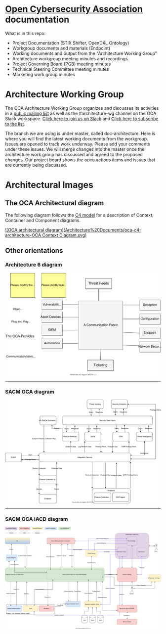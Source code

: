 # [Open Cybersecurity Association](https://opencybersecurityalliance.org/) documentation
What is in this repo:
- Project Documentation (STIX Shifter, OpenDXL Ontology)
- Workgroup documents and materials (Endpoint)
- Working documents and output from the "Architecture Working Group"
- Architecture workgroup meeting minutes and recordings
- Project Governing Board (PGB) meeting minutes
- Technical Steering Committee meeting minutes
- Marketing work group minutes

# Architecture Working Group

The OCA Architecture Working Group organizes and discusses its activities in a [public mailing list](https://lists.oasis-open-projects.org/g/oca-architecture-wg) as well as the #architecture-wg channel on the OCA Slack workspace. [Click here to join us on Slack](https://docs.google.com/forms/d/1vEAqg9SKBF3UMtmbJJ9qqLarrXN5zeVG3_obedA3DKs/viewform?edit_requested=true) and [Click here to subscribe to the list](https://lists.oasis-open-projects.org/g/oca-architecture-wg).

The branch we are using is under master, called doc-architecture.  Here is where you will find the latest working documents from the workgroup.  Issues are opened to track work underway.  Please add your comments under these issues.  We will merge changes into the
master once the architecture work group has discussed and agreed to the proposed changes.  Our project board shows the open actions items and issues that are currently being discussed.

# Architectural Images

## The OCA Architectural diagram

The following diagram follows the [C4 model](https://c4model.com/) for a description of Context, Container and Component diagrams.

[![OCA architectural diagram](Architecture%20Documents/oca-c4-architecture-OCA Context Diagram.svg)](Architecture%20Documents/oca-c4-architecture.html)


## Other orientations

### Architecture 6 diagram

![Architecture-6.drawio diagram](Architecture%20Documents/Architecture-6.svg)

---

### SACM OCA diagram

![SACM_OCA.drawio diagram](Architecture%20Documents/SACM_OCA.svg)

---

### SACM OCA IACD diagram

![SACM_OCA_IACD.drawio diagram](Architecture%20Documents/SACM_OCA_IACD.svg)
